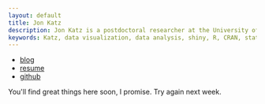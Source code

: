 ```yaml
---
layout: default
title: Jon Katz
description: Jon Katz is a postdoctoral researcher at the University of Vermont's Cooperative Fish adn Wildlife Research Unit.
keywords: Katz, data visualization, data analysis, shiny, R, CRAN, statistics
---
```


<div class="navbar navbar-default">
  <div class="navbar navbar-collapse" style="margin-bottom:0px;">
      <ul class="nav navbar-nav">
          <li><a href="{{ BASE_PATH }}/assets/blog/blog.html">blog</a></li>
          <li><a href="{{ BASE_PATH }}/assets/jkatzResume.pdf">resume</a></li>
          <li><a href="https://github.com/jonkatz2">github</a></li>
<!--          <li><a href="http://kbroman.wordpress.com">blog</a></li>-->
<!--          <li><a href="https://twitter.com/kwbroman">@kwbroman</a></li>-->
      </ul>
  </div>
</div>

<div>
    <p class='text-center'>You'll find great things here soon, I promise. Try again next week.</p>
</div>

<!--<table class="wide">-->
<!--<tr>-->
<!--  <td class="left">-->
<!--    <a href="pages/publpics/iplotCorr.html">-->
<!--        <img src="assets/publpics/iplotCorr.png" alt="R/qtlcharts example" title="R/qtlcharts example"/>-->
<!--    </a>-->
<!--  </td>-->
<!--  <td class="right">-->
<!--    <a href="pages/publpics/tian2016_fig4.html">-->
<!--        <img src="assets/publpics/tian2016_fig4.png" alt="Tian et-->
<!--        al. (2016) Fig 4" title="Tian et al. (2016) Fig 4"/>-->
<!--    </a>-->
<!--  </td>-->
<!--</tr>-->
<!--<tr>-->
<!--  <td class="left">-->
<!--    <a href="pages/publpics/samplemixups_fig7.html">-->
<!--        <img src="assets/publpics/samplemixups_fig7.png" alt="Broman et al. (2013) Fig 7" title="Broman et al. (2013) Fig 7"/>-->
<!--    </a>-->
<!--  </td>-->
<!--  <td class="right">-->
<!--    <a href="pages/publpics/isletc6_fig4.html">-->
<!--        <img src="assets/publpics/isletc6_fig4.png" alt="Tian et al. (2015) Fig 4" title="Tian et al. (2015) Fig 4"/>-->
<!--    </a>-->
<!--  </td>-->
<!--</tr>-->
<!--</table>-->

<!--<div class="navbar">-->
<!--  <div class="navbar-inner">-->
<!--      <ul class="nav">-->
<!--          <li><a href="morefigs.html">see more figures</a></li>-->
<!--      </ul>-->
<!--  </div>-->
<!--</div>-->
